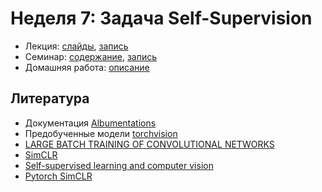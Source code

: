 # Неделя 7: Задача Self-Supervision

* Лекция: [слайды](), [запись]()
* Семинар: [содержание](), [запись]()
* Домашняя работа: [описание](https://github.com/ml-dafe/ml_mipt_dafe/blob/main/02_RNN/homework/readme.md)

## Литература

- Документация [Albumentations](https://albumentations.ai/)
- Предобученные модели [torchvision](https://pytorch.org/vision/stable/models.html)
- [LARGE BATCH TRAINING OF CONVOLUTIONAL NETWORKS](https://arxiv.org/pdf/1708.03888.pdf)
- [SimCLR](https://arxiv.org/pdf/2002.05709.pdf)
- [Self-supervised learning and computer vision](https://www.fast.ai/2020/01/13/self_supervised/)
- [Pytorch SimCLR](https://github.com/sthalles/SimCLR)
